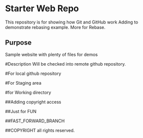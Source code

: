 # Starter Web Repo

This repository is for showing how Git and GitHub work
Adding to demonstrate rebasing example.
More for Rebase.

## Purpose

Sample website with plenty of files for demos

#Description
Will be checked into remote github repository.

#For local github repository

#For Staging area

#for Working directory

##Adding copyright access

##Just for FUN

##FAST_FORWARD_BRANCH

##COPYRIGHT
all rights reserved.
